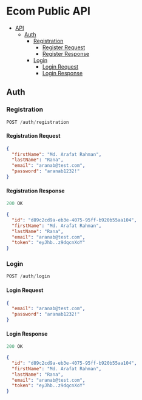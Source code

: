 # Ecom Public API

- [API](#ecom-public-api)
  - [Auth](#auth)
    - [Registration](#registration)
      - [Register Request](#registration-request)
      - [Register Response](#registration-response)
    - [Login](#login)
      - [Login Request](#login-request)
      - [Login Response](#login-response)

## Auth

### Registration

```js
POST /auth/registration
```

#### Registration Request

```json
{
  "firstName": "Md. Arafat Rahman",
  "lastName": "Rana",
  "email": "aranab@test.com",
  "password": "aranab1232!"
}
```

#### Registration Response

```js
200 OK
```

```json
{
  "id": "d89c2cd9a-eb3e-4075-95ff-b920b55aa104",
  "firstName": "Md. Arafat Rahman",
  "lastName": "Rana",
  "email": "aranab@test.com",
  "token": "eyJhb..z9dqcnXoY"
}
```

### Login

```js
POST /auth/login
```

#### Login Request

```json
{
  "email": "aranab@test.com",
  "password": "aranab1232!"
}
```

#### Login Response

```js
200 OK
```

```json
{
  "id": "d89c2cd9a-eb3e-4075-95ff-b920b55aa104",
  "firstName": "Md. Arafat Rahman",
  "lastName": "Rana",
  "email": "aranab@test.com",
  "token": "eyJhb..z9dqcnXoY"
}
```
